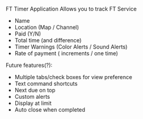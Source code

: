 FT Timer Application
Allows you to track FT Service
- Name
- Location (Map / Channel)
- Paid (Y/N)
- Total time (and difference)
- Timer Warnings (Color Alerts / Sound Alerts)
- Rate of payment ( increments / one time)

Future features(?):
- Multiple tabs/check boxes for view preference
- Text command shortcuts
- Next due on top
- Custom alerts
- Display at limit
- Auto close when completed
